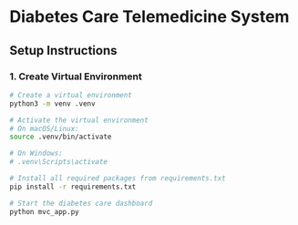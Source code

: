 # Diabetes Care Telemedicine System

## Setup Instructions

### 1. Create Virtual Environment

```bash
# Create a virtual environment
python3 -m venv .venv

# Activate the virtual environment
# On macOS/Linux:
source .venv/bin/activate

# On Windows:
# .venv\Scripts\activate

# Install all required packages from requirements.txt
pip install -r requirements.txt

# Start the diabetes care dashboard
python mvc_app.py
```




